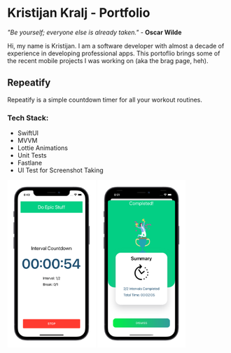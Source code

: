 # Kristijan Kralj - Portfolio

_"Be yourself; everyone else is already taken."_ - **Oscar Wilde**

Hi, my name is Kristijan. I am a software developer with almost a decade of experience in developing professional apps. This portoflio brings some of the recent mobile projects I was working on (aka the brag page, heh).

## Repeatify

Repeatify is a simple countdown timer for all your workout routines.

### Tech Stack: 

- SwiftUI
- MVVM
- Lottie Animations
- Unit Tests
- Fastlane
- UI Test for Screenshot Taking

<p float="left">
  <img src="screenshot1.png" alt="screenshot1" width="40%" height="40%"/>
  <img src="screenshot2.png" alt="screenshot2" width="40%" height="40%"/>
</p>
